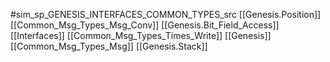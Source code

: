 #sim_sp_GENESIS_INTERFACES_COMMON_TYPES_src
[[Genesis.Position]]
[[Common_Msg_Types_Msg_Conv]]
[[Genesis.Bit_Field_Access]]
[[Interfaces]]
[[Common_Msg_Types_Times_Write]]
[[Genesis]]
[[Common_Msg_Types_Msg]]
[[Genesis.Stack]]
